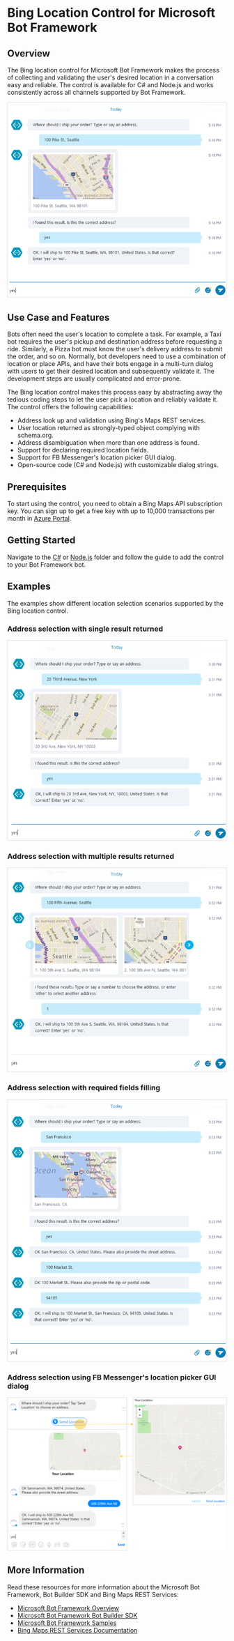 # Bing Location Control for Microsoft Bot Framework

## Overview
The Bing location control for Microsoft Bot Framework makes the process of collecting and validating the user's desired location in a conversation easy and reliable. The control is available for C# and Node.js and works consistently across all channels supported by Bot Framework. 

![Basic Scenario](Images/skype_singleaddress_1.png)

## Use Case and Features
Bots often need the user's location to complete a task. For example, a Taxi bot requires the user's pickup and destination address before requesting a ride. Similarly, a Pizza bot must know the user's delivery address to submit the order, and so on. Normally, bot developers need to use a combination of location or place APIs, and have their bots engage in a multi-turn dialog with users to get their desired location and subsequently validate it. The development steps are usually complicated and error-prone.  

The Bing location control makes this process easy by abstracting away the tedious coding steps to let the user pick a location and reliably validate it. The control offers the following capabilities: 

- Address look up and validation using Bing's Maps REST services. 
- User location returned as strongly-typed object complying with schema.org.
- Address disambiguation when more than one address is found.
- Support for declaring required location fields.
- Support for FB Messenger's location picker GUI dialog.
- Open-source code (C# and Node.js) with customizable dialog strings. 

## Prerequisites
To start using the control, you need to obtain a Bing Maps API subscription key. You can sign up to get a free key with up to 10,000 transactions per month in [Azure Portal](https://azure.microsoft.com/en-us/marketplace/partners/bingmaps/mapapis/).

## Getting Started
Navigate to the [C#](/CSharp) or [Node.js](/Node) folder and follow the guide to add the control to your Bot Framework bot. 

## Examples
The examples show different location selection scenarios supported by the Bing location control. 

### Address selection with single result returned

![Single Address](Images/skype_singleaddress_2.png)

### Address selection with multiple results returned

![Multiple Addresses](Images/skype_multiaddress_1.png)

### Address selection with required fields filling

![Required Fields](Images/skype_requiredaddress_1.png)

### Address selection using FB Messenger's location picker GUI dialog

![Messenger Location Dialog](Images/messenger_locationdialog_1.png)

## More Information
Read these resources for more information about the Microsoft Bot Framework, Bot Builder SDK and Bing Maps REST Services:

* [Microsoft Bot Framework Overview](https://docs.botframework.com/en-us/)
* [Microsoft Bot Framework Bot Builder SDK](https://github.com/Microsoft/BotBuilder)
* [Microsoft Bot Framework Samples](https://github.com/Microsoft/BotBuilder-Samples)
* [Bing Maps REST Services Documentation](https://msdn.microsoft.com/en-us/library/ff701713.aspx)


